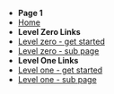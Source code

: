 * **Page 1**
* [Home](../)
* **Level Zero Links**
* [Level zero - get started](get-started.md)
* [Level zero - sub page](/docs/a-sub-page)
* **Level One Links**
* [Level one - get started](docs/levelone/level-one-get-started)
* [Level one - sub page](docs/levelone/level-one-sub-page)
